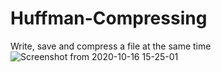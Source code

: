 # Huffman-Compressing
Write, save and compress a file at the same time
![Screenshot from 2020-10-16 15-25-01](https://user-images.githubusercontent.com/50514652/96247897-593d5680-0fc8-11eb-943e-15dcdc75497b.png)

